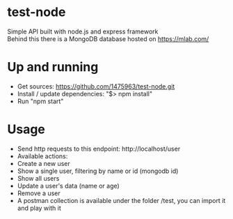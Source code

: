 # test-node
Simple API built with node.js and express framework<br />
Behind this there is a MongoDB database hosted on https://mlab.com/<br />

# Up and running
* Get sources: https://github.com/1475963/test-node.git<br />
* Install / update dependencies: "$> npm install"<br />
* Run "npm start"<br />

# Usage
* Send http requests to this endpoint: http://localhost/user
* Available actions:
* Create a new user
* Show a single user, filtering by name or id (mongodb id)
* Show all users
* Update a user's data (name or age)
* Remove a user
* A postman collection is available under the folder /test, you can import it and play with it
